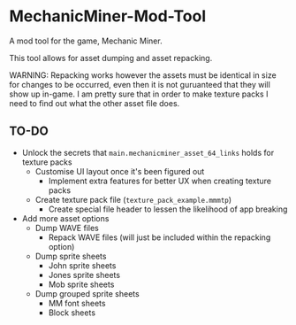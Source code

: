 # MechanicMiner-Mod-Tool
A mod tool for the game, Mechanic Miner.

This tool allows for asset dumping and asset repacking.

WARNING: Repacking works however the assets must be identical in size for changes to be occurred, even then it is not guruanteed that they will show up in-game. I am pretty sure that in order to make texture packs I need to find out what the other asset file does.

## TO-DO
* Unlock the secrets that `main.mechanicminer_asset_64_links` holds for texture packs
  * Customise UI layout once it's been figured out
    * Implement extra features for better UX when creating texture packs
  * Create texture pack file (`texture_pack_example.mmmtp`)
    * Create special file header to lessen the likelihood of app breaking
* Add more asset options
  * Dump WAVE files
    * Repack WAVE files (will just be included within the repacking option)
  * Dump sprite sheets
    * John sprite sheets
    * Jones sprite sheets
    * Mob sprite sheets
  * Dump grouped sprite sheets
    * MM font sheets
    * Block sheets

